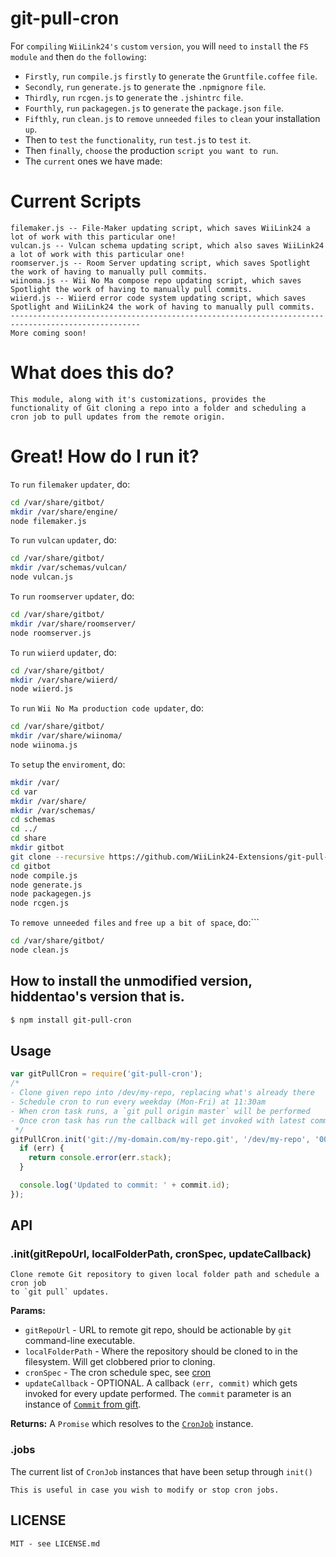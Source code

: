 # git-pull-cron<br>
For ```compiling``` ```WiiLink24's``` ```custom``` ```version```, ```you``` will ```need``` ```to``` ```install``` the ```FS``` ```module``` ```and``` then ```do``` ```the``` ```following```:<br>
- ```Firstly```, ```run``` ```compile.js``` ```firstly``` to ```generate``` the ```Gruntfile.coffee``` ```file```.<br>
- ```Secondly```, ```run``` ```generate.js``` to ```generate``` the ```.npmignore``` ```file```.<br>
- ```Thirdly```, ```run``` ```rcgen.js``` to ```generate``` the ```.jshintrc``` ```file```.<br>
- ```Fourthly```, ```run``` ```packagegen.js``` to ```generate``` the ```package.json``` ```file```.<br>
- ```Fifthly```, ```run``` ```clean.js``` to ```remove``` ```unneeded```  ```files``` ```to``` ```clean``` your installation ```up```.<br>
- Then to ```test``` ```the``` ```functionality```, ```run``` ``test.js`` to ```test``` ```it```.<br>
- Then ```finally```, ```choose``` the production ```script you want to run```.<br>
- The ```current``` ones we have made:<br>
# Current Scripts
```
filemaker.js -- File-Maker updating script, which saves WiiLink24 a lot of work with this particular one!
vulcan.js -- Vulcan schema updating script, which also saves WiiLink24 a lot of work with this particular one!
roomserver.js -- Room Server updating script, which saves Spotlight the work of having to manually pull commits.
wiinoma.js -- Wii No Ma compose repo updating script, which saves Spotlight the work of having to manually pull commits.
wiierd.js -- Wiierd error code system updating script, which saves Spotlight and WiiLink24 the work of having to manually pull commits.
---------------------------------------------------------------------------------------------------
More coming soon!
```
# What does this do?
```
This module, along with it's customizations, provides the functionality of Git cloning a repo into a folder and scheduling a cron job to pull updates from the remote origin.
```
# Great! How do I run it?
```To``` ```run``` ```filemaker``` ```updater```, do:
```bash
cd /var/share/gitbot/
mkdir /var/share/engine/
node filemaker.js
```
```To``` ```run``` ```vulcan``` ```updater```, do:
```bash
cd /var/share/gitbot/
mkdir /var/schemas/vulcan/
node vulcan.js
```
```To``` ```run``` ```roomserver``` ```updater```, do:
```bash
cd /var/share/gitbot/
mkdir /var/share/roomserver/
node roomserver.js
```
```To``` ```run``` ```wiierd``` ```updater```, do:
```bash
cd /var/share/gitbot/
mkdir /var/share/wiierd/
node wiierd.js
```
```To``` ```run``` ```Wii No Ma production code updater```, do:
```bash
cd /var/share/gitbot/
mkdir /var/share/wiinoma/
node wiinoma.js
```
```To``` ```setup``` the ```enviroment```, do:
```bash
mkdir /var/
cd var
mkdir /var/share/
mkdir /var/schemas/
cd schemas
cd ../
cd share
mkdir gitbot
git clone --recursive https://github.com/WiiLink24-Extensions/git-pull-cron gitbot/
cd gitbot
node compile.js
node generate.js
node packagegen.js
node rcgen.js
```
```To``` ```remove unneeded files``` ```and``` ```free up a bit of space```, do:```
```bash
cd /var/share/gitbot/
node clean.js
```
## How to install the unmodified version, hiddentao's version that is.
```bash
$ npm install git-pull-cron
```
## Usage
```javascript
var gitPullCron = require('git-pull-cron');
/*
- Clone given repo into /dev/my-repo, replacing what's already there
- Schedule cron to run every weekday (Mon-Fri) at 11:30am
- When cron task runs, a `git pull origin master` will be performed
- Once cron task has run the callback will get invoked with latest commit info
 */
gitPullCron.init('git://my-domain.com/my-repo.git', '/dev/my-repo', '00 30 11 * * 1-5', function(err, commit) {
  if (err) {
    return console.error(err.stack);
  }

  console.log('Updated to commit: ' + commit.id);
});
```
## API<br>
### .init(gitRepoUrl, localFolderPath, cronSpec, updateCallback)
```
Clone remote Git repository to given local folder path and schedule a cron job
to `git pull` updates.
```
**Params:**
  * `gitRepoUrl` - URL to remote git repo, should be actionable by `git` command-line executable.
  * `localFolderPath` - Where the repository should be cloned to in the filesystem. Will get clobbered prior to cloning.
  * `cronSpec` - The cron schedule spec, see [cron](https://www.npmjs.org/package/cron)
  * `updateCallback` - OPTIONAL. A callback `(err, commit)` which gets invoked for every update performed. The `commit` parameter is an instance of [`Commit` from gift](https://www.npmjs.org/package/gift).

**Returns:**
A `Promise` which resolves to the [`CronJob`](https://www.npmjs.org/package/cron) instance.<br>
### .jobs
The current list of ``CronJob`` instances that have been setup through ``init()``
```
This is useful in case you wish to modify or stop cron jobs.
```
## LICENSE
```
MIT - see LICENSE.md
```
